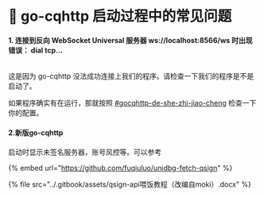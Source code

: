 # 🧳 go-cqhttp 启动过程中的常见问题

#### 1. 连接到反向 WebSocket Universal 服务器 ws://localhost:8566/ws 时出现错误： dial tcp...

<figure><img src="../.gitbook/assets/image (29) (1).png" alt=""><figcaption></figcaption></figure>

这是因为 go-cqhttp 没法成功连接上我们的程序。请检查一下我们的程序是不是启动了。

如果程序确实有在运行，那就按照 [#gocqhttp-de-she-zhi-jiao-cheng](../pei-zhi-wen-jian-jiao-cheng/dui-jie-liao-tian-ping-tai/dui-jie-onebot-gocqhttp.md#gocqhttp-de-she-zhi-jiao-cheng "mention") 检查一下你的配置。

#### 2.新版go-cqhttp

启动时显示未签名服务器，账号风控等。可以参考

{% embed url="https://github.com/fuqiuluo/unidbg-fetch-qsign" %}

{% file src="../.gitbook/assets/qsign-api喂饭教程（改编自moki）.docx" %}
